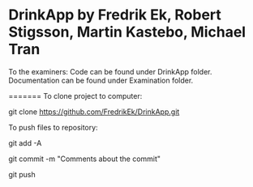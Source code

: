 DrinkApp by Fredrik Ek, Robert Stigsson, Martin Kastebo, Michael Tran
========

To the examiners:
Code can be found under DrinkApp folder.
Documentation can be found under Examination folder.


=======
To clone project to computer:

git clone https://github.com/FredrikEk/DrinkApp.git

To push files to repository:

git add -A

git commit -m "Comments about the commit"

git push
